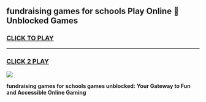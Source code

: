 
## fundraising games for schools Play Online 👋 Unblocked Games
<h3>
<a href="https://news.freeplayer.one?title=fundraising_games_for_schools&ref=17GH">CLICK TO PLAY</a></h3>
<hr>

<h3>
<a href="https://news.freeplayer.one?title=fundraising_games_for_schools&ref=17GH">CLICK 2 PLAY</a>
  
</h3>

<a href="https://news.freeplayer.one?title=fundraising_games_for_schools&ref=17GH/"><img src="https://clearcache.store/games.png"></a>


**fundraising games for schools games unblocked: Your Gateway to Fun and Accessible Online Gaming**
